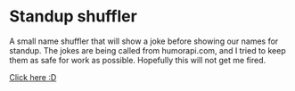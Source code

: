 # Standup shuffler
A small name shuffler that will show a joke before showing our names for standup.
The jokes are being called from humorapi.com, and I tried to keep them as safe for work as possible.
Hopefully this will not get me fired.

<a href="https://cesarvillegas-q4.github.io/standup-shuffler/">Click here :D</a>
